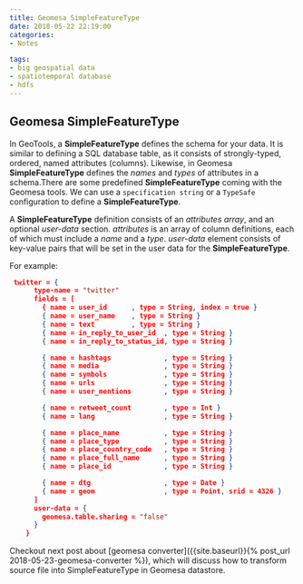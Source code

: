 ```yaml
---
title: Geomesa SimpleFeatureType
date: 2018-05-22 22:19:00
categories:
- Notes

tags:
- big geospatial data
- spatiotemporal database
- hdfs
--- 
```


## Geomesa SimpleFeatureType

In GeoTools, a **SimpleFeatureType** defines the schema for your data. It is similar to defining a SQL database table, as it consists of strongly-typed, ordered, named attributes (columns). Likewise, in Geomesa **SimpleFeatureType** defines the *names* and *types* of attributes in a schema.There are some predefined **SimpleFeatureType** coming with the Geomesa tools. We can use a `specification string` or a `TypeSafe` configuration to define a **SimpleFeatureType**.

A **SimpleFeatureType** definition consists of an *attributes array*, and an optional *user-data* section. *attributes* is an array of column definitions, each of which must include a *name* and a *type*. *user-data* element consists of key-value pairs that will be set in the user data for the **SimpleFeatureType**.

For example:
```json
 twitter = {
      type-name = "twitter"
      fields = [
        { name = user_id      , type = String, index = true }
        { name = user_name    , type = String }
        { name = text         , type = String }
        { name = in_reply_to_user_id  , type = String }
        { name = in_reply_to_status_id, type = String }

        { name = hashtags             , type = String }
        { name = media                , type = String }
        { name = symbols              , type = String }
        { name = urls                 , type = String }
        { name = user_mentions        , type = String }

        { name = retweet_count        , type = Int }
        { name = lang                 , type = String }

        { name = place_name           , type = String }
        { name = place_type           , type = String }
        { name = place_country_code   , type = String }
        { name = place_full_name      , type = String }
        { name = place_id             , type = String }

        { name = dtg                  , type = Date }
        { name = geom                 , type = Point, srid = 4326 }
      ]
      user-data = {
        geomesa.table.sharing = "false"
      }
    }

```

Checkout next post about [geomesa converter]({{site.baseurl}}{% post_url 2018-05-23-geomesa-converter %}), which will discuss how to transform source file into SimpleFeatureType in Geomesa datastore. 